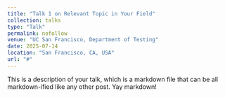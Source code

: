 ```yaml
---
title: "Talk 1 on Relevant Topic in Your Field"
collection: talks
type: "Talk"
permalink: nofollow
venue: "UC San Francisco, Department of Testing"
date: 2025-07-14
location: "San Francisco, CA, USA"
url: "#"
---
```


This is a description of your talk, which is a markdown file that can be all markdown-ified like any other post. Yay markdown!    
